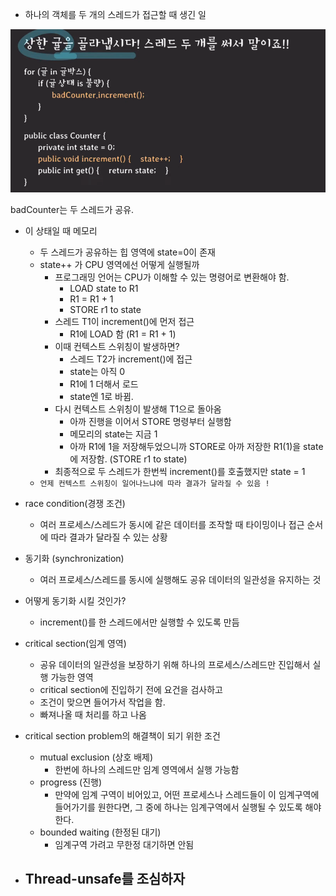 - 하나의 객체를 두 개의 스레드가 접근할 때 생긴 일

![img_3.png](images/img_3.png)

badCounter는 두 스레드가 공유.

- 이 상태일 때 메모리
  - 두 스레드가 공유하는 힙 영역에 state=0이 존재
  - state++ 가 CPU 영역에선 어떻게 실행될까
    - 프로그래밍 언어는 CPU가 이해할 수 있는 명령어로 변환해야 함.
      - LOAD state to R1
      - R1 = R1 + 1
      - STORE r1 to state
    - 스레드 T1이 increment()에 먼저 접근
      - R1에 LOAD 함 (R1 = R1 + 1)
    - 이때 컨텍스트 스위칭이 발생하면?
      - 스레드 T2가 increment()에 접근
      - state는 아직 0
      - R1에 1 더해서 로드
      - state엔 1로 바뀜.
    - 다시 컨텍스트 스위칭이 발생해 T1으로 돌아옴
      - 아까 진행을 이어서 STORE 명령부터 실행함
      - 메모리의 state는 지금 1
      - 아까 R1에 1을 저장해두었으니까 STORE로 아까 저장한 R1(1)을 state에 저장함. (STORE r1 to state)
    - 최종적으로 두 스레드가 한번씩 increment()를 호출했지만 state = 1
  - `언제 컨텍스트 스위칭이 일어나느냐에 따라 결과가 달라질 수 있음 !`

- race condition(경쟁 조건)
  - 여러 프로세스/스레드가 동시에 같은 데이터를 조작할 때 타이밍이나 접근 순서에 따라 결과가 달라질 수 있는 상황
- 동기화 (synchronization)
  - 여러 프로세스/스레드를 동시에 실행해도 공유 데이터의 일관성을 유지하는 것

- 어떻게 동기화 시킬 것인가?
  - increment()를 한 스레드에서만 실행할 수 있도록 만듬

- critical section(임계 영역)
  - 공유 데이터의 일관성을 보장하기 위해 하나의 프로세스/스레드만 진입해서 실행 가능한 영역
  - critical section에 진입하기 전에 요건을 검사하고
  - 조건이 맞으면 들어가서 작업을 함.
  - 빠져나올 때 처리를 하고 나옴
- critical section problem의 해결책이 되기 위한 조건
  - mutual exclusion (상호 배제)
    - 한번에 하나의 스레드만 임계 영역에서 실행 가능함
  - progress (진행)
    - 만약에 임계 구역이 비어있고, 어떤 프로세스나 스레드들이 이 임계구역에 들어가기를 원한다면, 그 중에 하나는 임계구역에서 실행될 수 있도록 해야 한다.
  - bounded waiting (한정된 대기)
    - 임계구역 가려고 무한정 대기하면 안됨

- Thread-unsafe를 조심하자
  - 